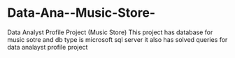 # Data-Ana--Music-Store-
Data Analyst Profile Project (Music Store)
This project has database for music sotre and db type is microsoft sql server
it also has solved queries for data analayst profile project
